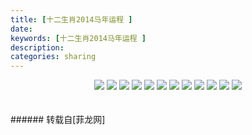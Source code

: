 ```yaml
---
title: [十二生肖2014马年运程 ]
date: 
keywords: [十二生肖2014马年运程 ]
description: 
categories: sharing
---
```

<td class="t_f" id="postmessage_92798">

<div align="center">

<img aid="38676" data-cf-modified-33e7e930f947924364f1327b-="" file="data/attachment/forum/201401/21/135954iya1whzw8yhzy14h.jpg.thumb.jpg" id="aimg_38676" inpost="1" onclick="" onmouseover="" src="http://www.flw.ph/data/attachment/forum/201401/21/135954iya1whzw8yhzy14h.jpg" style="cursor:pointer" zoomfile="data/attachment/forum/201401/21/135954iya1whzw8yhzy14h.jpg"/>



<img aid="38675" data-cf-modified-33e7e930f947924364f1327b-="" file="data/attachment/forum/201401/21/135951au9ppep2pc4qt25q.jpg.thumb.jpg" id="aimg_38675" inpost="1" onclick="" onmouseover="" src="http://www.flw.ph/data/attachment/forum/201401/21/135951au9ppep2pc4qt25q.jpg" style="cursor:pointer" zoomfile="data/attachment/forum/201401/21/135951au9ppep2pc4qt25q.jpg"/>



<img aid="38677" data-cf-modified-33e7e930f947924364f1327b-="" file="data/attachment/forum/201401/21/135956moe6kd8hsb6dv0tk.jpg.thumb.jpg" id="aimg_38677" inpost="1" onclick="" onmouseover="" src="http://www.flw.ph/data/attachment/forum/201401/21/135956moe6kd8hsb6dv0tk.jpg" style="cursor:pointer" zoomfile="data/attachment/forum/201401/21/135956moe6kd8hsb6dv0tk.jpg"/>



<img aid="38678" data-cf-modified-33e7e930f947924364f1327b-="" file="data/attachment/forum/201401/21/135959pff9jll2s00lz0s0.jpg.thumb.jpg" id="aimg_38678" inpost="1" onclick="" onmouseover="" src="http://www.flw.ph/data/attachment/forum/201401/21/135959pff9jll2s00lz0s0.jpg" style="cursor:pointer" zoomfile="data/attachment/forum/201401/21/135959pff9jll2s00lz0s0.jpg"/>



<img aid="38679" data-cf-modified-33e7e930f947924364f1327b-="" file="data/attachment/forum/201401/21/140002tcwcnv7u3nw7o3uw.jpg.thumb.jpg" id="aimg_38679" inpost="1" onclick="" onmouseover="" src="http://www.flw.ph/data/attachment/forum/201401/21/140002tcwcnv7u3nw7o3uw.jpg" style="cursor:pointer" zoomfile="data/attachment/forum/201401/21/140002tcwcnv7u3nw7o3uw.jpg"/>



<img aid="38680" data-cf-modified-33e7e930f947924364f1327b-="" file="data/attachment/forum/201401/21/140004wa0z1wjn0s50k02s.jpg.thumb.jpg" id="aimg_38680" inpost="1" onclick="" onmouseover="" src="http://www.flw.ph/data/attachment/forum/201401/21/140004wa0z1wjn0s50k02s.jpg" style="cursor:pointer" zoomfile="data/attachment/forum/201401/21/140004wa0z1wjn0s50k02s.jpg"/>



<img aid="38681" data-cf-modified-33e7e930f947924364f1327b-="" file="data/attachment/forum/201401/21/140006tqhk2q6m9s6qmm05.jpg.thumb.jpg" id="aimg_38681" inpost="1" onclick="" onmouseover="" src="http://www.flw.ph/data/attachment/forum/201401/21/140006tqhk2q6m9s6qmm05.jpg" style="cursor:pointer" zoomfile="data/attachment/forum/201401/21/140006tqhk2q6m9s6qmm05.jpg"/>



<img aid="38682" data-cf-modified-33e7e930f947924364f1327b-="" file="data/attachment/forum/201401/21/140008k3r5d48zm0ezmv82.jpg.thumb.jpg" id="aimg_38682" inpost="1" onclick="" onmouseover="" src="http://www.flw.ph/data/attachment/forum/201401/21/140008k3r5d48zm0ezmv82.jpg" style="cursor:pointer" zoomfile="data/attachment/forum/201401/21/140008k3r5d48zm0ezmv82.jpg"/>



<img aid="38683" data-cf-modified-33e7e930f947924364f1327b-="" file="data/attachment/forum/201401/21/140011re45a6c5hh70cuce.jpg.thumb.jpg" id="aimg_38683" inpost="1" onclick="" onmouseover="" src="http://www.flw.ph/data/attachment/forum/201401/21/140011re45a6c5hh70cuce.jpg" style="cursor:pointer" zoomfile="data/attachment/forum/201401/21/140011re45a6c5hh70cuce.jpg"/>



<img aid="38684" data-cf-modified-33e7e930f947924364f1327b-="" file="data/attachment/forum/201401/21/140013w9ai5fbq5w5l3598.jpg.thumb.jpg" id="aimg_38684" inpost="1" onclick="" onmouseover="" src="http://www.flw.ph/data/attachment/forum/201401/21/140013w9ai5fbq5w5l3598.jpg" style="cursor:pointer" zoomfile="data/attachment/forum/201401/21/140013w9ai5fbq5w5l3598.jpg"/>



<img aid="38685" data-cf-modified-33e7e930f947924364f1327b-="" file="data/attachment/forum/201401/21/140015ftn8vooqt48tstyq.jpg.thumb.jpg" id="aimg_38685" inpost="1" onclick="" onmouseover="" src="http://www.flw.ph/data/attachment/forum/201401/21/140015ftn8vooqt48tstyq.jpg" style="cursor:pointer" zoomfile="data/attachment/forum/201401/21/140015ftn8vooqt48tstyq.jpg"/>



<img aid="38686" data-cf-modified-33e7e930f947924364f1327b-="" file="data/attachment/forum/201401/21/140017yclla216co5cpz3a.jpg.thumb.jpg" id="aimg_38686" inpost="1" onclick="" onmouseover="" src="http://www.flw.ph/data/attachment/forum/201401/21/140017yclla216co5cpz3a.jpg" style="cursor:pointer" zoomfile="data/attachment/forum/201401/21/140017yclla216co5cpz3a.jpg"/>


</div><br/>
<br/>
</td>
###### 转载自[菲龙网]